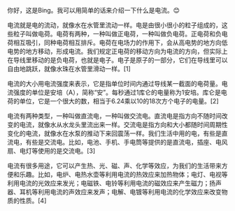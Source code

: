 你好，这是Bing。我可以用简单的话来介绍一下什么是电流。😊

电流就是电的流动，就像水在水管里流动一样。电是由很小很小的粒子组成的，这些粒子叫做电荷。电荷有两种，一种叫做正电荷，一种叫做负电荷。正电荷和负电荷相互吸引，同种电荷相互排斥。电荷在电场力的作用下，会从高电势的地方向低电势的地方移动，形成电流。我们规定正电荷的移动方向为电流的方向，但实际上在导线里移动的是负电荷，也就是电子。电子是原子的一部分，它们在导线里可以自由地跳跃，就像水珠在水管里滑动一样。[1]

电流的大小用电流强度来表示，它是指单位时间内通过导线某一截面的电荷量。电流强度的单位是安培（A），简称“安”。每秒通过1库仑的电量称为1安培。库仑是电荷的单位，它是一个很大的数，相当于6.24乘以10的18次方个电子的电量。[2]

电流有两种类型，一种叫做直流电，一种叫做交流电。直流电是指方向不随时间改变的电流，就像水从水龙头里流出来一样。交流电是指方向和大小都随时间周期性变化的电流，就像水在水泵的推动下来回震荡一样。我们生活中用的电，有些是直流电，有些是交流电。比如，电池、手机、手电筒等提供的是直流电，插座、电风扇、电灯等使用的是交流电。[3]

电流有很多用途，它可以产生热、光、磁、声、化学等效应，为我们的生活带来方便和乐趣。比如，电炉、电热水壶等利用电流的热效应来加热物体；电灯、电视等利用电流的光效应来发光；电磁铁、电铃等利用电流的磁效应来产生磁力；扬声器、耳机等利用电流的声效应来发声；电解、电镀等利用电流的化学效应来改变物质的性质。[4]
